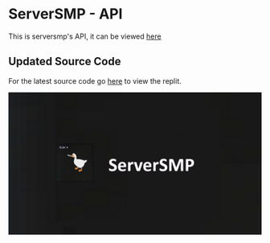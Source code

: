# ServerSMP - API

This is serversmp's API, it can be viewed [here](https://api.serversmp.xyz/)

## Updated Source Code

For the latest source code go [here](https://replit.com/@Prince527Gaming/API) to view the replit. 

![banner](https://github.com/Prince527GitHub/ServerSMP/blob/ServerSMP-Web/assets/image/banner/banner-smp.png?raw=true)
